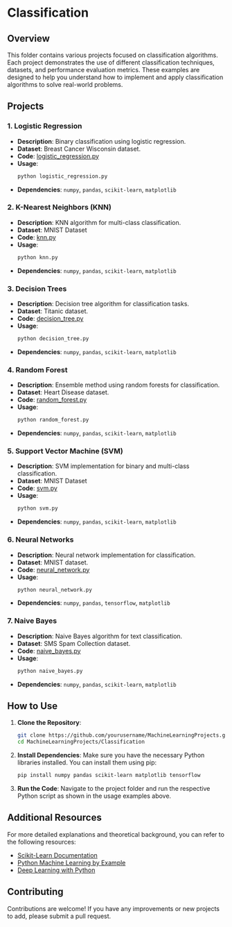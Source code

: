 
# Classification

## Overview

This folder contains various projects focused on classification algorithms. Each project demonstrates the use of different classification techniques, datasets, and performance evaluation metrics. These examples are designed to help you understand how to implement and apply classification algorithms to solve real-world problems.

## Projects

### 1. Logistic Regression
- **Description**: Binary classification using logistic regression.
- **Dataset**: Breast Cancer Wisconsin dataset.
- **Code**: [logistic_regression.py](logistic_regression.py)
- **Usage**: 
    ```bash
    python logistic_regression.py
    ```
- **Dependencies**: `numpy`, `pandas`, `scikit-learn`, `matplotlib`

### 2. K-Nearest Neighbors (KNN)
- **Description**: KNN algorithm for multi-class classification.
- **Dataset**: MNIST Dataset
- **Code**: [knn.py](knn.py)
- **Usage**:
    ```bash
    python knn.py
    ```
- **Dependencies**: `numpy`, `pandas`, `scikit-learn`, `matplotlib`

### 3. Decision Trees
- **Description**: Decision tree algorithm for classification tasks.
- **Dataset**: Titanic dataset.
- **Code**: [decision_tree.py](decision_tree.py)
- **Usage**:
    ```bash
    python decision_tree.py
    ```
- **Dependencies**: `numpy`, `pandas`, `scikit-learn`, `matplotlib`

### 4. Random Forest
- **Description**: Ensemble method using random forests for classification.
- **Dataset**: Heart Disease dataset.
- **Code**: [random_forest.py](random_forest.py)
- **Usage**:
    ```bash
    python random_forest.py
    ```
- **Dependencies**: `numpy`, `pandas`, `scikit-learn`, `matplotlib`

### 5. Support Vector Machine (SVM)
- **Description**: SVM implementation for binary and multi-class classification.
- **Dataset**: MNIST Dataset
- **Code**: [svm.py](svm.py)
- **Usage**:
    ```bash
    python svm.py
    ```
- **Dependencies**: `numpy`, `pandas`, `scikit-learn`, `matplotlib`

### 6. Neural Networks
- **Description**: Neural network implementation for classification.
- **Dataset**: MNIST dataset.
- **Code**: [neural_network.py](neural_network.py)
- **Usage**:
    ```bash
    python neural_network.py
    ```
- **Dependencies**: `numpy`, `pandas`, `tensorflow`, `matplotlib`

### 7. Naive Bayes
- **Description**: Naive Bayes algorithm for text classification.
- **Dataset**: SMS Spam Collection dataset.
- **Code**: [naive_bayes.py](naive_bayes.py)
- **Usage**:
    ```bash
    python naive_bayes.py
    ```
- **Dependencies**: `numpy`, `pandas`, `scikit-learn`, `matplotlib`

## How to Use

1. **Clone the Repository**:
    ```bash
    git clone https://github.com/yourusername/MachineLearningProjects.git
    cd MachineLearningProjects/Classification
    ```

2. **Install Dependencies**:
    Make sure you have the necessary Python libraries installed. You can install them using pip:
    ```bash
    pip install numpy pandas scikit-learn matplotlib tensorflow
    ```

3. **Run the Code**:
    Navigate to the project folder and run the respective Python script as shown in the usage examples above.

## Additional Resources

For more detailed explanations and theoretical background, you can refer to the following resources:
- [Scikit-Learn Documentation](https://scikit-learn.org/stable/documentation.html)
- [Python Machine Learning by Example](https://www.packtpub.com/product/python-machine-learning-by-example/9781789616721)
- [Deep Learning with Python](https://www.manning.com/books/deep-learning-with-python)

## Contributing

Contributions are welcome! If you have any improvements or new projects to add, please submit a pull request.
